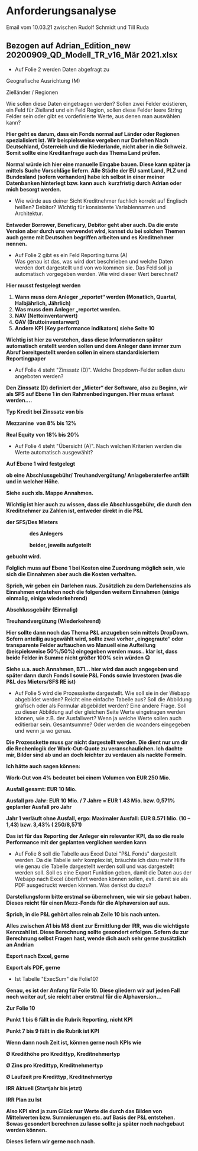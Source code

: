 # Anforderungsanalyse

Email vom 10.03.21 zwischen Rudolf Schmidt und Till Ruda

## Bezogen auf Adrian\_Edition\_new 20200909\_QD\_Modell\_TR\_v16\_Mär 2021.xlsx

- Auf Folie 2 werden Daten abgefragt zu

Geografische Ausrichtung (M)

Zielländer / Regionen

Wie sollen diese Daten eingetragen werden? Sollen zwei Felder existieren, ein Feld für Zielland und ein Feld Region, sollen diese Felder leere String Felder sein oder gibt es vordefinierte Werte, aus denen man auswählen kann?

**Hier geht es darum, dass ein Fonds normal auf Länder oder Regionen spezialisiert ist. Wir beispielsweise vergeben nur Darlehen Nach Deutschland, Österreich und die Niederlande, nicht aber in die Schweiz. Somit sollte eine Kreditanfrage auch das Thema Land prüfen.** 

**Normal würde ich hier eine manuelle Eingabe bauen. Diese kann später ja mittels Suche Vorschläge liefern. Alle Städte der EU samt Land, PLZ und Bundesland (sofern vorhanden) habe ich selbst in einer meiner Datenbanken hinterlegt bzw. kann auch  kurzfristig durch Adrian oder mich besorgt werden.**

- Wie würde aus deiner Sicht Kreditnehmer fachlich korrekt auf Englisch heißen? Debitor? Wichtig für konsistente Variablennamen und Architektur.

**Entweder Borrower, Beneficary, Debitor geht aber auch. Da die erste Version aber durch uns verwendet wird, kannst du bei solchen Themen auch gerne mit Deutschen begriffen arbeiten und es Kreditnehmer nennen.**

- Auf Folie 2 gibt es ein Feld Reporting turns (A)  
Was genau ist das, was wird dort beschrieben und welche Daten werden dort dargestellt und von wo kommen sie. Das Feld soll ja automatisch vorgegeben werden. Wie wird dieser Wert berechnet?

**Hier musst festgelegt werden**

1. **Wann muss dem Anleger „reportet“ werden (Monatlich, Quartal, Halbjährlich, Jährlich)**
2. **Was muss dem Anleger „reportet werden.**
  1. **NAV (Nettoinventarwert)**
  2. **GAV (Bruttoinventarwert)**
  3. **Andere KPI (Key performance indikators) siehe Seite 10**

**Wichtig ist hier zu verstehen, dass diese Informationen später automatisch erstellt werden sollen und dem Anleger dann immer zum Abruf bereitgestellt werden sollen in einem standardisiertem Reportingpaper**

- Auf Folie 4 steht "Zinssatz (D)". Welche Dropdown-Felder sollen dazu angeboten werden?

**Den Zinssatz (D) definiert der „Mieter“ der Software, also zu Beginn, wir als SFS auf Ebene 1 in den Rahmenbedingungen. Hier muss erfasst werden….**

**Typ Kredit bei Zinssatz von bis**

**Mezzanine  von 8% bis 12%**

**Real Equity von 18% bis 20%**

- Auf Folie 4 steht "Übersicht (A)". Nach welchen Kriterien werden die Werte automatisch ausgewählt?

**Auf Ebene 1 wird festgelegt**

**ob eine Abschlussgebühr/ Treuhandvergütung/ Anlageberaterfee anfällt und in welcher Höhe.**

**Siehe auch xls. Mappe Annahmen.**

**Wichtig ist hier auch zu wissen, dass die Abschlussgebühr, die durch den Kreditnehmer zu Zahlen ist, entweder direkt in die P&L**

**der SFS/Des Mieters**

                **des Anlegers**

                **beider, jeweils aufgeteilt**

**gebucht wird.**

**Folglich muss auf Ebene 1 bei Kosten eine Zuordnung möglich sein, wie sich die Einnahmen aber auch die Kosten verhalten.**

**Sprich, wir geben ein Darlehen raus. Zusätzlich zu dem Darlehenszins als Einnahmen entstehen noch die folgenden weitern Einnahmen (einige einmalig, einige wiederkehrend)**

**Abschlussgebühr (Einmalig)**

**Treuhandvergütung (Wiederkehrend)**

**Hier sollte dann noch das Thema P&L anzugeben sein mittels DropDown. Sofern anteilig ausgewählt wird, sollte zwei vorher „eingegraute“ oder transparente Felder auftauchen wo Manuell eine Aufteilung (beispielsweise 50%/50%) eingegeben werden muss.. klar ist, dass beide Felder in Summe nicht größer 100% sein würden 😉**

**Siehe u.a. auch Annahmen, B71… hier wird das auch angegeben und später dann durch Fonds I sowie P&L Fonds sowie Investoren (was die P&L des Mieters/SFS RE ist)**

- Auf Folie 5 wird die Prozesskette dargestellt. Wie soll sie in der Webapp abgebildet werden? Reicht eine einfache Tabelle aus? Soll die Abbildung grafisch oder als Formular abgebildet werden? Eine andere Frage. Soll zu dieser Abbildung auf der gleichen Seite Werte eingetragen werden können, wie z.B. der Ausfallwert? Wenn ja welche Werte sollen auch editierbar sein. Gesamtsumme? Oder werden die woanders eingegeben und wenn ja wo genau.

**Die Prozesskette muss gar nicht dargestellt werden. Die dient nur um dir die Rechenlogik der Work-Out-Quote zu veranschaulichen. Ich dachte mir, Bilder sind ab und an doch leichter zu verdauen als nackte Formeln.**

**Ich hätte auch sagen können:**

**Work-Out von 4% bedeutet bei einem Volumen von EUR 250 Mio.**

**Ausfall gesamt: EUR 10 Mio.**

**Ausfall pro Jahr: EUR 10 Mio. / 7 Jahre = EUR 1.43 Mio. bzw. 0,571% geplanter Ausfall pro Jahr**

**Jahr 1 verläuft ohne Ausfall, ergo: Maximaler Ausfall: EUR 8.571 Mio. (10 – 1,43) bzw. 3,43% ( 250/8,571)**

**Das ist für das Reporting der Anleger ein relevanter KPI, da so die reale Performance mit der geplanten verglichen werden kann**

- Auf Folie 8 soll die Tabelle aus Excel Datei "P&L Fonds" dargestellt werden. Da die Tabelle sehr komplex ist, bräuchte ich dazu mehr Hilfe wie genau die Tabelle dargestellt werden soll und was dargestellt werden soll. Soll es eine Export Funktion geben, damit die Daten aus der Webapp nach Excel überführt werden können sollen, evtl. damit sie als PDF ausgedruckt werden können. Was denkst du dazu?

**Darstellungsform bitte erstmal so übernehmen, wie wir sie gebaut haben. Dieses reicht für einen Mezz-Fonds für die Alphaversion auf aus.**

**Sprich, in die P&L gehört alles rein ab Zeile 10 bis nach unten.**

**Alles zwischen A1 bis M8 dient zur Ermittlung der IRR, was die wichtigste Kennzahl ist. Diese Berechnung sollte gesondert erfolgen. Sofern du zur Berechnung selbst Fragen hast, wende dich auch sehr gerne zusätzlich an Andrian**

**Export nach Excel, gerne**

**Export als PDF, gerne**

- Ist Tabelle "ExecSum" die Folie10?

**Genau, es ist der Anfang für Folie 10. Diese gliedern wir auf jeden Fall noch weiter auf, sie reicht aber erstmal für die Alphaversion…**

**Zur Folie 10**

**Punkt 1 bis 6 fällt in die Rubrik Reporting, nicht KPI**

**Punkt 7 bis 9 fällt in die Rubrik ist KPI**

**Wenn dann noch Zeit ist, können gerne noch KPIs wie**

**Ø Kredithöhe pro Kredittyp, Kreditnehmertyp**

**Ø Zins pro Kredittyp, Kreditnehmertyp**

**Ø Laufzeit pro Kredittyp, Kreditnehmertyp**

**IRR Aktuell (Startjahr bis jetzt)**

**IRR Plan zu Ist**

**Also KPI sind ja zum Glück nur Werte die durch das Bilden von Mittelwerten bzw. Summierungen etc. auf Basis der P&L entstehen. Sowas gesondert berechnen zu lasse sollte ja später noch nachgebaut werden können.**

**Dieses liefern wir gerne noch nach.**